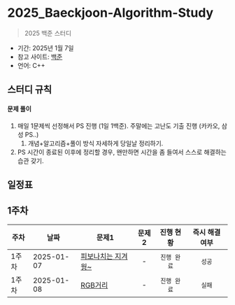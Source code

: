 # 2025_Baeckjoon-Algorithm-Study
> 2025 백준 스터디

- 기간: 2025년 1월 7일
- 참고 사이트: [백준](https://www.acmicpc.net/)
- 언어: C++

## 스터디 규칙 

#### 문제 풀이

1. 매일 1문제씩 선정해서 PS 진행 (1일 1백준). 주말에는 고난도 기출 진행 (카카오, 삼성 PS..)
   1. 개념+알고리즘+풀이 방식 자세하게 당일날 정리하기. 
2. PS 시간이 종료된 이후에 정리할 경우, 왠만하면 시간을 좀 들여서 스스로 해결하는 습관 갖기.

  
## 일정표

<h2>1주차</h2>

| 주차 | 날짜 | 문제1 | 문제2 | 진행 현황 | 즉시 해결 여부 |
| ---- | ------ | ---- | :-------------: | :-------------: | :-------------: |
| 1주차 | 2025-01-07 | [피보나치는 지겨웡~](https://www.acmicpc.net/problem/17175) | - | `진행 완료` |  `성공` |
| 1주차 | 2025-01-08 | [RGB거리](https://www.acmicpc.net/problem/17175) | - | `진행 완료` |  `실패` |


